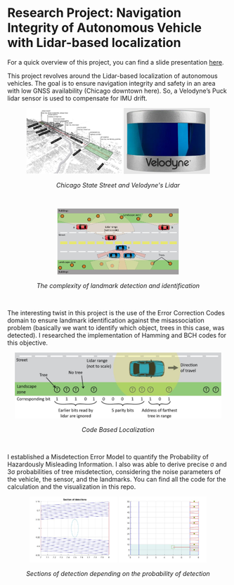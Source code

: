 # Research Project: Navigation Integrity of Autonomous Vehicle with Lidar-based localization 


For a quick overview of this project, you can find a slide presentation [here](documents/project_presentation.pdf).

This project revolves around the Lidar-based localization of autonomous vehicles. The goal is to ensure navigation integrity and safety in an area with low GNSS availability (Chicago downtown here). So, a Velodyne’s Puck lidar sensor is used to compensate for IMU drift. 

<p align=center>
<img src=documents/diagram_state_street.JPG height=150>
<img src=documents/velodyne.jpg height=150>
</p>
<p align=center>
<em>Chicago State Street and Velodyne's Lidar</em>
</p>
<br/>

<p align=center>
<img src=documents/complexity_localization.jpg height=150>
</p>
<p align=center>
<em>The complexity of landmark detection and identification</em>
</p>
<br/>


The interesting twist in this project is the use of the Error Correction Codes domain to ensure landmark identification against the misassociation problem (basically we want to identify which object, trees in this case, was detected). I researched the implementation of  Hamming and BCH codes for this objective.


<p align=center>
<img src=documents/code_based_localization.jpg height=150>
</p>
<p align=center>
<em>Code Based Localization</em>
</p>
<br/>

I established a Misdetection Error Model to quantify the Probability of Hazardously Misleading Information. I also was able to derive precise σ and 3σ probabilities of tree misdetection, considering the noise parameters of the vehicle, the sensor, and the landmarks. You can find all the code for the calculation and the visualization in this repo.


<p align=center>
<img src=documents/3_sigma_tree.jpg height=150>
<img src=documents/trapz_sections.jpg  height=150>
</p>
<p align=center>
<em>Sections of detection depending on the probability of detection </em>
</p>





